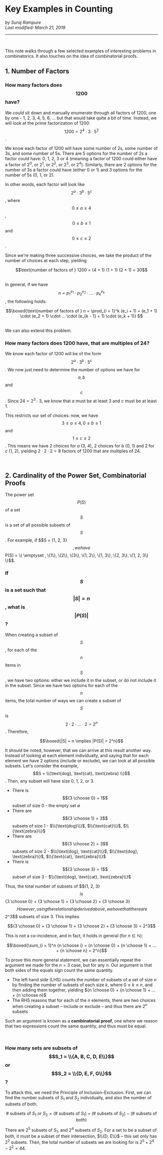 <title>Key Examples in Counting – IMT DeCal</title>

# Key Examples in Counting

_by Suraj Rampure_<br>
_Last modified: March 21, 2019_

---

<br>

This note walks through a few selected examples of interesting problems in combinatorics. It also touches on the idea of combinatorial proofs.


## 1. Number of Factors 

### How many factors does $$1200$$ have? <br>

We <i>could</i> sit down and manually enumerate through all factors of 1200, one by one - 1, 2, 3, 4, 5, 6, ... but that would take quite a bit of time. Instead, we will look at the prime factorization of 1200: $$1200 = 2^4 \cdot 3 \cdot 5^2$$.

We know each factor of 1200 will have some number of $2$s, some number of $3$s, and some number of $5$s. There are 5 options for the number of $2$s a factor could have: 0, 1, 2, 3 or 4 (meaning a factor of 1200 could either have a factor of $2^0$, or $2^1$, or $2^2$, or $2^3$, or $2^4$). Similarly, there are 2 options for the number of $3$s a factor could have (either 0 or 1) and 3 options for the number of $5$s (0, 1, or 2). 

In other words, each factor will look like $$2^a \cdot 3^b \cdot 5^c$$, where $$0 \leq a \leq 4$$, $$0 \leq b \leq 1$$ and $$0 \leq c \leq 2$$.

Since we're making three successive choices, we take the product of the number of choices at each step, yielding

<div align=center> $$\text{number of factors of } 1200 = (4 + 1) (1 + 1) (2 + 1) = 30$$</div><br>

In general, if we have $$n = p_1^{e_1} \cdot p_2^{e_2} \cdot ... \cdot p_k^{e_k}$$, the following holds:

<div align=center> $$\boxed{\text{number of factors of } n = \prod_{i = 1}^k (e_i + 1) = (e_1 + 1) \cdot (e_2 + 1) \cdot ... \cdot (e_{k - 1} + 1) \cdot (e_k + 1)} $$</div><br>

We can also extend this problem.

### How many factors does 1200 have, that are multiples of 24? <br>

We know each factor of 1200 will be of the form $$2^a \cdot 3^b \cdot 5^c$$. We now just need to determine the number of options we have for $$a, b$$ and $$c$$. Since $24 = 2^3 \cdot 3$, we know that $a$ must be at least $3$ and $c$ must be at least $1$.

This restricts our set of choices: now, we have $$3 \leq a \leq 4, 0 \leq b \leq 1$$ and $$1 \leq c \leq 2$$. This means we have 2 choices for $a$ (3, 4), 2 choices for $b$ (0, 1) and 2 for $c$ (1, 2), yielding $2 \cdot 2 \cdot 2 = 8$ factors of 1200 that are multiples of 24.

<br>

## 2. Cardinality of the Power Set, Combinatorial Proofs

The power set $$P(S)$$ of a set $$S$$ is a set of all possible subsets of $$S$$. For example, if $$S = \{1, 2, 3}$$, we have $$P(S) = \\{ \emptyset , \\{1\\}, \\{2\\}, \\{3\\}, \\{1, 2\\}, \\{1, 3\\}, \\{2, 3\\}, \\{1, 2, 3\\} \\}$$.

### If $$S$$ is a set such that $$|S| = n$$, what is $$|P(S)|$$? <br>

When creating a subset of $$S$$, for each of the $$n$$ items in $$S$$, we have two options: either we include it in the subset, or do not include it in the subset. Since we have two options for each of the $$n$$ items, the total number of ways we can create a subset of $$S$$ is $$2 \cdot 2 \cdot ... \cdot 2 = 2^n$$. Therefore,

<div align=center>

$$\boxed{|S| = n \implies |P(S)| = 2^n}$$

</div>

It should be noted, however, that we can arrive at this result another way. Instead of looking at each element individually, and saying that for each element we have 2 options (include or exclude), we can look at all possible subsets. Let's consider the example, $$S = \\{\text{dog}, \text{cat}, \text{zebra} \\}$$. Then, any subset will have size 0, 1, 2, or 3.

- There is $${3 \choose 0} = 1$$ subset of size 0 - the empty set $\emptyset$
- There are $${3 \choose 1} = 3$$ subsets of size 1 - $\\{\text{dog}\\}$, $\\{\text{cat}\\}$, $\\{\text{zebra}\\}$
- There are $${3 \choose 2} = 3$$ subsets of size 2 - $\\{\text{dog}, \text{cat}\\}$, $\\{\text{dog}, \text{zebra}\\}$, $\\{\text{cat}, \text{zebra}\\}$
- There is $${3 \choose 3} = 1$$ subset of size 3 - $\\{\text{dog}, \text{cat}, \text{zebra}\\}$

Thus, the total number of subsets of $$\{1, 2, 3}$$ is $${3 \choose 0} + {3 \choose 1} + {3 \choose 2} + {3 \choose 3}$$. However, using the relationship derived above, we have that there are $$2^3$$ subsets of size 3. This implies

<div align=center>

$${3 \choose 0} + {3 \choose 1} + {3 \choose 2} + {3 \choose 3} = 2^3$$

</div>

This is not a co-incidence, and in fact, it holds in general (for $n \in \mathbb{N}$):

<div align=center>

$$\boxed{\sum_{i = 1}^n {n \choose i} = {n \choose 0} + {n \choose 1} + ... + {n \choose n} = 2^n}$$

</div>

To prove this more general statement, we can essentially repeat the argument we made for the $n = 3$ case, but for any $n$. Our argument is that both sides of the equals sign count the same quantity.

- The left hand side (LHS) counts the number of subsets of a set of size $n$ by finding the number of subsets of each size $k$, where $0 \leq k \leq n$, and then adding them together, yielding ${n \choose 0} + {n \choose 1} + ... + {n \choose n}$
- The RHS reasons that for each of the $n$ elements, there are two choices when creating a subset – include or exclude – and thus there are $2^n$ subsets

Such an argument is known as a **combinatorial proof**, one where we reason that two expressions count the same quantity, and thus must be equal.

<br>

### How many sets are subsets of $$S_1 = \\{A, B, C, D, E\\}$$ or $$S_2 = \\{D, E, F, G\\}$$?

To attack this, we need the Principle of Inclusion-Exclusion. First, we can find the number subsets of $S_1$ and $S_2$ individually, and also the number of subsets of both. 

<div align=center>

$$\text{# subsets of }S_1 \text{ or } S_2 = (\text{# subsets of } S_1) + (\text{# subsets of } S_2) - (\text{# subsets of both})$$

</div>

There are $2^5$ subsets of $S_1$, and $2^4$ subsets of $S_2$. For a set to be a subset of both, it must be a subset of their intersection, $\\{D, E\\}$ – this set only has $2^2$ subsets. Then, the total number of subsets we are looking for is $2^5 + 2^4 - 2^2 = 44$.
